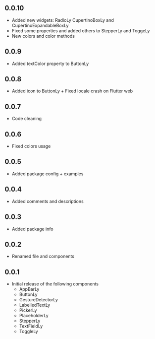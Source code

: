 ## 0.0.10

- Added new widgets: RadioLy CupertinoBoxLy and CupertinoExpandableBoxLy
- Fixed some properties and added others to StepperLy and ToggeLy
- New colors and color methods

## 0.0.9

- Added textColor property to ButtonLy

## 0.0.8

- Added icon to ButtonLy + Fixed locale crash on Flutter web

## 0.0.7

- Code cleaning

## 0.0.6

- Fixed colors usage

## 0.0.5

- Added package config + examples

## 0.0.4

- Added comments and descriptions

## 0.0.3

- Added package info

## 0.0.2

- Renamed file and components

## 0.0.1

- Initial release of the following components
  - AppBarLy
  - ButtonLy
  - GestureDetectorLy
  - LabelledTextLy
  - PickerLy
  - PlaceholderLy
  - StepperLy
  - TextFieldLy
  - ToggleLy
